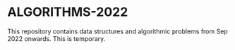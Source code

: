 # ALGORITHMS-2022
This repository contains data structures and algorithmic problems from Sep 2022 onwards. This is temporary.
